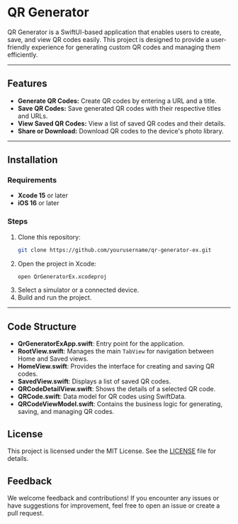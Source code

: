 # QR Generator 

QR Generator is a SwiftUI-based application that enables users to create, save, and view QR codes easily. This project is designed to provide a user-friendly experience for generating custom QR codes and managing them efficiently.

---

## Features

- **Generate QR Codes:** Create QR codes by entering a URL and a title.
- **Save QR Codes:** Save generated QR codes with their respective titles and URLs.
- **View Saved QR Codes:** View a list of saved QR codes and their details.
- **Share or Download:** Download QR codes to the device's photo library.

---

## Installation

### Requirements

- **Xcode 15** or later
- **iOS 16** or later

### Steps

1. Clone this repository:
   ```bash
   git clone https://github.com/yourusername/qr-generator-ex.git
   ```
2. Open the project in Xcode:
   ```bash
   open QrGeneratorEx.xcodeproj
   ```
3. Select a simulator or a connected device.
4. Build and run the project.

---

## Code Structure

- **QrGeneratorExApp.swift**: Entry point for the application.
- **RootView.swift**: Manages the main `TabView` for navigation between Home and Saved views.
- **HomeView.swift**: Provides the interface for creating and saving QR codes.
- **SavedView.swift**: Displays a list of saved QR codes.
- **QRCodeDetailView.swift**: Shows the details of a selected QR code.
- **QRCode.swift**: Data model for QR codes using SwiftData.
- **QRCodeViewModel.swift**: Contains the business logic for generating, saving, and managing QR codes.

## License

This project is licensed under the MIT License. See the [LICENSE](LICENSE) file for details.

## Feedback

We welcome feedback and contributions! If you encounter any issues or have suggestions for improvement, feel free to open an issue or create a pull request.
